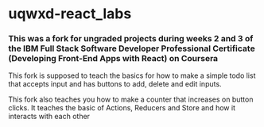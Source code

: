 # uqwxd-react_labs
### This was a fork for ungraded projects during weeks 2 and 3 of the IBM Full Stack Software Developer Professional Certificate (Developing Front-End Apps with React) on Coursera <br>

This fork is supposed to teach the basics for how to make a simple todo list that accepts input and has buttons to add, delete and edit inputs.

This fork also teaches you how to make a counter that increases on button clicks. It teaches the basic of Actions, Reducers and Store and how it interacts with each other
